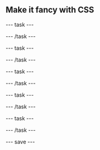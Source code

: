## Make it fancy with CSS




--- task ---

--- /task ---



--- task ---

--- /task ---




--- task ---

--- /task ---



--- task ---

--- /task ---



--- task ---

--- /task ---



--- save ---